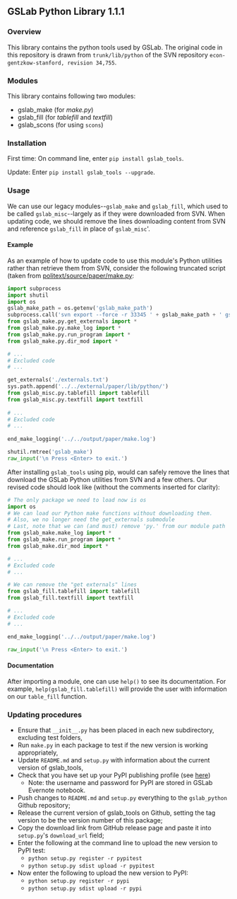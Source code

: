 ## GSLab Python Library 1.1.1

### Overview
This library contains the python tools used by GSLab. The original code in this repository is drawn from `trunk/lib/python` of the SVN repository `econ-gentzkow-stanford, revision 34,755`.

### Modules
This library contains following two modules: 
 - gslab_make  (for *make.py*)
 - gslab_fill  (for *tablefill* and *textfill*) 
 - gslab_scons (for using `scons`)

### Installation
First time: On command line, enter `pip install gslab_tools`.

Update: Enter `pip install gslab_tools --upgrade`.

### Usage

We can use our legacy modules--`gslab_make` and `gslab_fill`, which used to be called `gslab_misc`--largely as if they were downloaded from SVN. When updating code, we should remove the lines downloading content from SVN and reference `gslab_fill` in place of `gslab_misc`'.

#### Example

As an example of how to update code to use this module's Python utilities rather than retrieve them from SVN, consider the following truncated script (taken from  [politext/source/paper/make.py](https://github.com/TaddyLab/politext/blob/master/source/paper/make.py):

```Python
import subprocess
import shutil
import os
gslab_make_path = os.getenv('gslab_make_path')
subprocess.call('svn export --force -r 33345 ' + gslab_make_path + ' gslab_make', shell = True)
from gslab_make.py.get_externals import *
from gslab_make.py.make_log import *
from gslab_make.py.run_program import *
from gslab_make.py.dir_mod import *

# ...
# Excluded code
# ...

get_externals('./externals.txt')
sys.path.append('../../external/paper/lib/python/')
from gslab_misc.py.tablefill import tablefill
from gslab_misc.py.textfill import textfill
 
# ...
# Excluded code
# ...
 
end_make_logging('../../output/paper/make.log')

shutil.rmtree('gslab_make')
raw_input('\n Press <Enter> to exit.')
```

After installing `gslab_tools` using pip, would can safely remove the lines that download the GSLab Python utilities from SVN and a few others. Our revised code should look like (without the comments inserted for clarity):

```Python
# The only package we need to load now is os
import os
# We can load our Python make functions without downloading them.
# Also, we no longer need the get_externals submodule
# Last, note that we can (and must) remove 'py.' from our module path
from gslab_make.make_log import *
from gslab_make.run_program import *
from gslab_make.dir_mod import *

# ...
# Excluded code
# ...

# We can remove the "get externals" lines
from gslab_fill.tablefill import tablefill
from gslab_fill.textfill import textfill

# ...
# Excluded code
# ...

end_make_logging('../../output/paper/make.log')

raw_input('\n Press <Enter> to exit.')
```


#### Documentation

After importing a module, one can use `help()` to see its documentation. For example, `help(gslab_fill.tablefill)` will provide the user with information on our `table_fill` function.

### Updating procedures

* Ensure that `__init__.py` has been placed in each new subdirectory, excluding test folders,
* Run `make.py` in each package to test if the new version is working appropriately,
* Update `README.md` and `setup.py` with information about the current version of gslab_tools,
* Check that you have set up your PyPI publishing profile (see [here](https://www.codementor.io/python/tutorial/host-your-python-package-using-github-on-pypi))
   * Note: the username and password for PyPI are stored in GSLab Evernote notebook.
* Push changes to `README.md` and `setup.py` everything to the `gslab_python` Github repository;
* Release the current version of gslab_tools on Github, setting the tag version to be the version number of this package;
* Copy the download link from GitHub release page and paste it into `setup.py`'s `download_url` field;
* Enter the following at the command line to upload the new version to PyPI test: 
   * `python setup.py register -r pypitest`
   * `python setup.py sdist upload -r pypitest`
* Now enter the following to upload the new version to PyPI: 
   * `python setup.py register -r pypi`
   * `python setup.py sdist upload -r pypi`
 





